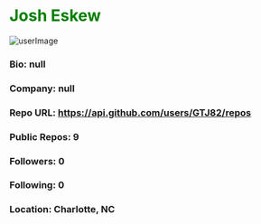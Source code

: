 # <font color='green'>Josh Eskew</font>
![userImage](https://avatars3.githubusercontent.com/u/53836954?v=4)
### Bio: null
### Company: null
### Repo URL: https://api.github.com/users/GTJ82/repos
### Public Repos: 9
### Followers: 0
### Following: 0
### Location: Charlotte, NC